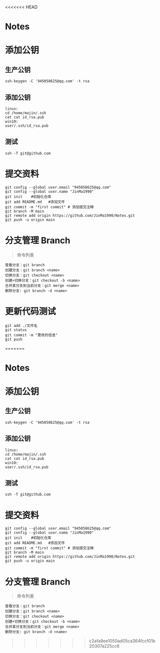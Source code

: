 <<<<<<< HEAD
# Notes

# 添加公钥

## 生产公钥
```
ssh-keygen -C '945058625@qq.com' -t rsa
```
## 添加公钥
```
linux:
cd /home/majin/.ssh
cat cat id_rsa.pub
win10:
user/.ssh/id_rsa.pub
```

## 测试
```
ssh -T git@github.com
```


# 提交资料
```
git config --global user.email "945058625@qq.com"
git config --global user.name "JinMa1990"
git init	#初始化仓库
git add README.md	#添加文件
git commit -m "first commit" # 添加提交注释
git branch -M main
git remote add origin https://github.com/JinMa1990/Notes.git
git push -u origin main
```

# 分支管理 Branch

> 命令列表

```
查看分支：git branch
创建分支：git branch <name>
切换分支：git checkout <name>
创建+切换分支：git checkout -b <name>
合并某分支到当前分支：git merge <name>
删除分支: git branch -d <name>
```



# 更新代码测试

```
git add ./文件名
git status 
git commit -m "更改的信息"
git push 
```

=======
# Notes

# 添加公钥

## 生产公钥
```
ssh-keygen -C '945058625@qq.com' -t rsa
```
## 添加公钥
```
linux:
cd /home/majin/.ssh
cat cat id_rsa.pub
win10:
user/.ssh/id_rsa.pub
```

## 测试
```
ssh -T git@github.com
```


# 提交资料
```
git config --global user.email "945058625@qq.com"
git config --global user.name "JinMa1990"
git init	#初始化仓库
git add README.md	#添加文件
git commit -m "first commit" # 添加提交注释
git branch -M main
git remote add origin https://github.com/JinMa1990/Notes.git
git push -u origin main
```

# 分支管理 Branch

> 命令列表

```
查看分支：git branch
创建分支：git branch <name>
切换分支：git checkout <name>
创建+切换分支：git checkout -b <name>
合并某分支到当前分支：git merge <name>
删除分支: git branch -d <name>
```

>>>>>>> c2afa9ee1050ad05ca364fccf01b20307a225cc6
